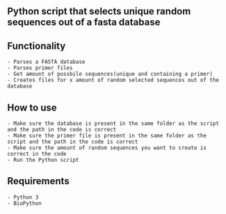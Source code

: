 ## Python script that selects unique random sequences out of a fasta database

## Functionality 
    - Parses a FASTA database
    - Parses primer files
    - Get amount of possbile sequences(unique and containing a primer)
    - Creates files for x amount of random selected sequences out of the database 

## How to use
    - Make sure the database is present in the same folder as the script and the path in the code is correct
    - Make sure the primer file is present in the same folder as the script and the path in the code is correct
    - Make sure the amount of random sequences you want to create is correct in the code
    - Run the Python script

## Requirements
    - Python 3
    - BioPython
